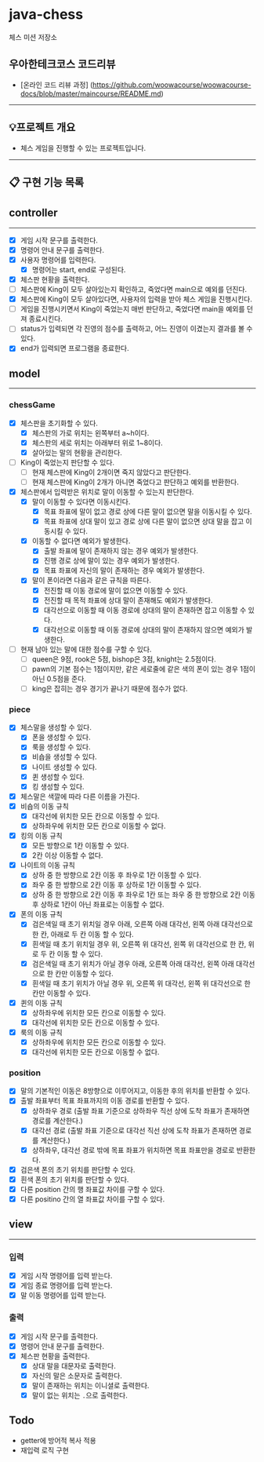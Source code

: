 # java-chess

체스 미션 저장소

## 우아한테크코스 코드리뷰

- [온라인 코드 리뷰 과정] (https://github.com/woowacourse/woowacourse-docs/blob/master/maincourse/README.md)

---

## 💡프로젝트 개요
- 체스 게임을 진행할 수 있는 프로젝트입니다.
---


## 📋 구현 기능 목록

## controller

---

- [x] 게임 시작 문구를 출력한다.
- [x] 명령어 안내 문구를 출력한다.
- [x] 사용자 명령어를 입력한다.
  - [x] 명령어는 start, end로 구성된다.
- [x] 체스판 현황을 출력한다.
- [ ] 체스판에 King이 모두 살아있는지 확인하고, 죽었다면 main으로 예외를 던진다.
- [x] 체스판에 King이 모두 살아있다면, 사용자의 입력을 받아 체스 게임을 진행시킨다.
- [ ] 게임을 진행시키면서 King이 죽었는지 매번 판단하고, 죽었다면 main을 예외를 던져 종료시킨다.
- [ ] status가 입력되면 각 진영의 점수를 출력하고, 어느 진영이 이겼는지 결과를 볼 수 있다.
- [x] end가 입력되면 프로그램을 종료한다.

## model

---
### chessGame
- [x] 체스판을 초기화할 수 있다.
  - [x] 체스판의 가로 위치는 왼쪽부터 a~h이다.
  - [x] 체스판의 세로 위치는 아래부터 위로 1~8이다.
  - [x] 살아있는 말의 현황을 관리한다.
- [ ] King이 죽었는지 판단할 수 있다.
  - [ ] 현재 체스판에 King이 2개이면 죽지 않았다고 판단한다.
  - [ ] 현재 체스판에 King이 2개가 아니면 죽었다고 판단하고 예외를 반환한다.
- [x] 체스판에서 입력받은 위치로 말이 이동할 수 있는지 판단한다.
  - [x] 말이 이동할 수 있다면 이동시킨다.
    - [x] 목표 좌표에 말이 없고 경로 상에 다른 말이 없으면 말을 이동시킬 수 있다.
    - [x] 목표 좌표에 상대 말이 있고 경로 상에 다른 말이 없으면 상대 말을 잡고 이동시킬 수 있다.
  - [x] 이동할 수 없다면 예외가 발생한다.
    - [x] 출발 좌표에 말이 존재하지 않는 경우 예외가 발생한다.
    - [x] 진행 경로 상에 말이 있는 경우 예외가 발생한다.
    - [x] 목표 좌표에 자신의 말이 존재하는 경우 예외가 발생한다.
  - [x] 말이 폰이라면 다음과 같은 규칙을 따른다.
    - [x] 전진할 때 이동 경로에 말이 없으면 이동할 수 있다.
    - [x] 전진할 때 목적 좌표에 상대 말이 존재해도 예외가 발생한다.
    - [x] 대각선으로 이동할 때 이동 경로에 상대의 말이 존재하면 잡고 이동할 수 있다.
    - [x] 대각선으로 이동할 때 이동 경로에 상대의 말이 존재하지 않으면 예외가 발생한다.
- [ ] 현재 남아 있는 말에 대한 점수를 구할 수 있다.
  - [ ] queen은 9점, rook은 5점, bishop은 3점, knight는 2.5점이다.
  - [ ] pawn의 기본 점수는 1점이지만, 같은 세로줄에 같은 색의 폰이 있는 경우 1점이 아닌 0.5점을 준다.
  - [ ] king은 잡히는 경우 경기가 끝나기 때문에 점수가 없다.

### piece
- [x] 체스말을 생성할 수 있다.
  - [x] 폰을 생성할 수 있다.
  - [x] 룩을 생성할 수 있다.
  - [x] 비숍을 생성할 수 있다.
  - [x] 나이트 생성할 수 있다.
  - [x] 퀸 생성할 수 있다.
  - [x] 킹 생성할 수 있다.
- [x] 체스말은 색깔에 따라 다른 이름을 가진다.
- [x] 비숍의 이동 규칙
  - [x] 대각선에 위치한 모든 칸으로 이동할 수 있다.
  - [x] 상하좌우에 위치한 모든 칸으로 이동할 수 없다.
- [x] 킹의 이동 규칙
  - [x] 모든 방향으로 1칸 이동할 수 있다.
  - [x] 2칸 이상 이동할 수 없다.
- [x] 나이트의 이동 규칙
  - [x] 상하 중 한 방향으로 2칸 이동 후 좌우로 1칸 이동할 수 있다.
  - [x] 좌우 중 한 방향으로 2칸 이동 후 상하로 1칸 이동할 수 있다.
  - [x] 상하 중 한 방향으로 2칸 이동 후 좌우로 1칸 또는 좌우 중 한 방향으로 2칸 이동 후 상하로 1칸이 아닌 좌표로는 이동할 수 없다.
- [x] 폰의 이동 규칙
  - [x] 검은색일 때 초기 위치일 경우 아래, 오른쪽 아래 대각선, 왼쪽 아래 대각선으로 한 칸, 아래로 두 칸 이동 할 수 있다.
  - [x] 흰색일 때 초기 위치일 경우 위, 오른쪽 위 대각선, 왼쪽 위 대각선으로 한 칸, 위로 두 칸 이동 할 수 있다.
  - [x] 검은색일 때 초기 위치가 아닐 경우 아래, 오른쪽 아래 대각선, 왼쪽 아래 대각선으로 한 칸만 이동할 수 있다.
  - [x] 흰색일 때 초기 위치가 아닐 경우 위, 오른쪽 위 대각선, 왼쪽 위 대각선으로 한 칸만 이동할 수 있다.
- [x] 퀸의 이동 규칙
  - [x] 상하좌우에 위치한 모든 칸으로 이동할 수 있다.
  - [x] 대각선에 위치한 모든 칸으로 이동할 수 있다.
- [x] 룩의 이동 규칙
  - [x] 상하좌우에 위치한 모든 칸으로 이동할 수 있다.
  - [x] 대각선에 위치한 모든 칸으로 이동할 수 없다.

### position
- [x] 말의 기본적인 이동은 8방향으로 이루어지고, 이동한 후의 위치를 반환할 수 있다.
- [x] 출발 좌표부터 목표 좌표까지의 이동 경로를 반환할 수 있다.
  - [x] 상하좌우 경로 (출발 좌표 기준으로 상하좌우 직선 상에 도착 좌표가 존재하면 경로를 계산한다.)
  - [x] 대각선 경로 (출발 좌표 기준으로 대각선 직선 상에 도착 좌표가 존재하면 경로를 계산한다.)
  - [x] 상하좌우, 대각선 경로 밖에 목표 좌표가 위치하면 목표 좌표만을 경로로 반환한다.
- [x] 검은색 폰의 초기 위치를 판단할 수 있다.
- [x] 흰색 폰의 초기 위치를 판단할 수 있다.
- [x] 다른 position 간의 행 좌표값 차이를 구할 수 있다.
- [x] 다른 positino 간의 열 좌표값 차이를 구할 수 있다.

## view

---

### 입력
- [x] 게임 시작 명령어를 입력 받는다.
- [x] 게임 종료 명령어를 입력 받는다.
- [x] 말 이동 명령어를 입력 받는다.

### 출력
- [x] 게임 시작 문구를 출력한다.
- [x] 명령어 안내 문구를 출력한다.
- [x] 체스판 현황을 출력한다.
  - [x] 상대 말을 대문자로 출력한다.
  - [x] 자신의 말은 소문자로 출력한다.
  - [x] 말이 존재하는 위치는 이니셜로 출력한다.
  - [x] 말이 없는 위치는 `.`으로 출력한다.

## Todo
- getter에 방어적 복사 적용
- 재입력 로직 구현